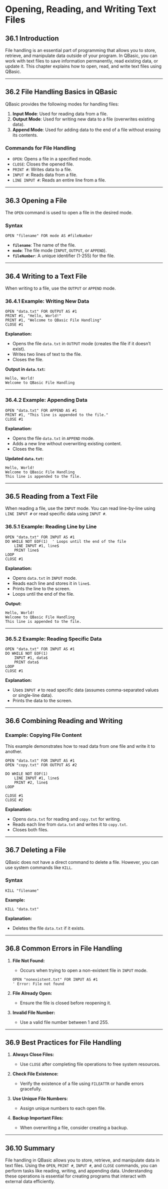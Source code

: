 # Opening, Reading, and Writing Text Files

## **36.1 Introduction**
File handling is an essential part of programming that allows you to store, retrieve, and manipulate data outside of your program. In QBasic, you can work with text files to save information permanently, read existing data, or update it. This chapter explains how to open, read, and write text files using QBasic.

---

## **36.2 File Handling Basics in QBasic**
QBasic provides the following modes for handling files:
1. **Input Mode**: Used for reading data from a file.
2. **Output Mode**: Used for writing new data to a file (overwrites existing data).
3. **Append Mode**: Used for adding data to the end of a file without erasing its contents.

### **Commands for File Handling**
- `OPEN`: Opens a file in a specified mode.
- `CLOSE`: Closes the opened file.
- `PRINT #`: Writes data to a file.
- `INPUT #`: Reads data from a file.
- `LINE INPUT #`: Reads an entire line from a file.

---

## **36.3 Opening a File**
The `OPEN` command is used to open a file in the desired mode.

### **Syntax**
```basic
OPEN "filename" FOR mode AS #fileNumber
```

- **`filename`**: The name of the file.
- **`mode`**: The file mode (`INPUT`, `OUTPUT`, or `APPEND`).
- **`fileNumber`**: A unique identifier (1-255) for the file.

---

## **36.4 Writing to a Text File**
When writing to a file, use the `OUTPUT` or `APPEND` mode.

### **36.4.1 Example: Writing New Data**
```basic
OPEN "data.txt" FOR OUTPUT AS #1
PRINT #1, "Hello, World!"
PRINT #1, "Welcome to QBasic File Handling"
CLOSE #1
```

**Explanation:**
- Opens the file `data.txt` in `OUTPUT` mode (creates the file if it doesn’t exist).
- Writes two lines of text to the file.
- Closes the file.

**Output in `data.txt`:**
```
Hello, World!
Welcome to QBasic File Handling
```

---

### **36.4.2 Example: Appending Data**
```basic
OPEN "data.txt" FOR APPEND AS #1
PRINT #1, "This line is appended to the file."
CLOSE #1
```

**Explanation:**
- Opens the file `data.txt` in `APPEND` mode.
- Adds a new line without overwriting existing content.
- Closes the file.

**Updated `data.txt`:**
```
Hello, World!
Welcome to QBasic File Handling
This line is appended to the file.
```

---

## **36.5 Reading from a Text File**
When reading a file, use the `INPUT` mode. You can read line-by-line using `LINE INPUT #` or read specific data using `INPUT #`.

### **36.5.1 Example: Reading Line by Line**
```basic
OPEN "data.txt" FOR INPUT AS #1
DO WHILE NOT EOF(1)  ' Loops until the end of the file
    LINE INPUT #1, line$
    PRINT line$
LOOP
CLOSE #1
```

**Explanation:**
- Opens `data.txt` in `INPUT` mode.
- Reads each line and stores it in `line$`.
- Prints the line to the screen.
- Loops until the end of the file.

**Output:**
```
Hello, World!
Welcome to QBasic File Handling
This line is appended to the file.
```

---

### **36.5.2 Example: Reading Specific Data**
```basic
OPEN "data.txt" FOR INPUT AS #1
DO WHILE NOT EOF(1)
    INPUT #1, data$
    PRINT data$
LOOP
CLOSE #1
```

**Explanation:**
- Uses `INPUT #` to read specific data (assumes comma-separated values or single-line data).
- Prints the data to the screen.

---

## **36.6 Combining Reading and Writing**

### **Example: Copying File Content**
This example demonstrates how to read data from one file and write it to another.
```basic
OPEN "data.txt" FOR INPUT AS #1
OPEN "copy.txt" FOR OUTPUT AS #2

DO WHILE NOT EOF(1)
    LINE INPUT #1, line$
    PRINT #2, line$
LOOP

CLOSE #1
CLOSE #2
```

**Explanation:**
- Opens `data.txt` for reading and `copy.txt` for writing.
- Reads each line from `data.txt` and writes it to `copy.txt`.
- Closes both files.

---

## **36.7 Deleting a File**
QBasic does not have a direct command to delete a file. However, you can use system commands like `KILL`.

### **Syntax**
```basic
KILL "filename"
```

**Example:**
```basic
KILL "data.txt"
```

**Explanation:**
- Deletes the file `data.txt` if it exists.

---

## **36.8 Common Errors in File Handling**

1. **File Not Found:**
   - Occurs when trying to open a non-existent file in `INPUT` mode.
   ```basic
   OPEN "nonexistent.txt" FOR INPUT AS #1
   ' Error: File not found
   ```

2. **File Already Open:**
   - Ensure the file is closed before reopening it.

3. **Invalid File Number:**
   - Use a valid file number between 1 and 255.

---

## **36.9 Best Practices for File Handling**

1. **Always Close Files:**
   - Use `CLOSE` after completing file operations to free system resources.

2. **Check File Existence:**
   - Verify the existence of a file using `FILEATTR` or handle errors gracefully.

3. **Use Unique File Numbers:**
   - Assign unique numbers to each open file.

4. **Backup Important Files:**
   - When overwriting a file, consider creating a backup.

---

## **36.10 Summary**
File handling in QBasic allows you to store, retrieve, and manipulate data in text files. Using the `OPEN`, `PRINT #`, `INPUT #`, and `CLOSE` commands, you can perform tasks like reading, writing, and appending data. Understanding these operations is essential for creating programs that interact with external data efficiently.

